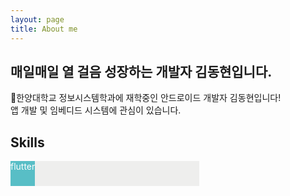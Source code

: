 ```yaml
---
layout: page
title: About me
---
```


## 매일매일 열 걸음 성장하는 개발자 김동현입니다.

👋한양대학교 정보시스템학과에 재학중인 안드로이드 개발자 김동현입니다!<br>
앱 개발 및 임베디드 시스템에 관심이 있습니다.

## Skills

<div style="display: flex; background-color:#eeeeed; width: 60%;">
  <div style="height: 40px; width: 20%px; background-color:#58bec6; color: white; text-align: center;">
    flutter
  </div>
  <div style="height: 40px; width: 20%px; background-color:#48a0a5;">
   
  </div>
</div>  

